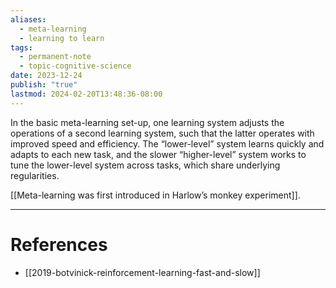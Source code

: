 ```yaml
---
aliases:
  - meta-learning
  - learning to learn
tags:
  - permanent-note
  - topic-cognitive-science
date: 2023-12-24
publish: "true"
lastmod: 2024-02-20T13:48:36-08:00
---
```

In the basic meta-learning set-up, one learning system adjusts the operations of a second learning system, such that the latter operates with improved speed and efficiency. The “lower-level” system learns quickly and adapts to each new task, and the slower “higher-level” system works to tune the lower-level system across tasks, which share underlying regularities.

[[Meta-learning was first introduced in Harlow’s monkey experiment]].

---
# References

- [[2019-botvinick-reinforcement-learning-fast-and-slow]]